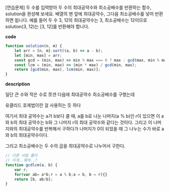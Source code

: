 <!--
파일 이름은 날짜-문제제목 (예시: 2021-03-21-완주하지못한선수.md)
-->

[연습문제] 두 수를 입력받아 두 수의 최대공약수와 최소공배수를 반환하는 함수, solution을 완성해 보세요. 배열의 맨 앞에 최대공약수, 그다음 최소공배수를 넣어 반환하면 됩니다. 예를 들어 두 수 3, 12의 최대공약수는 3, 최소공배수는 12이므로 solution(3, 12)는 [3, 12]를 반환해야 합니다.

**code**

```js
function solution(n, m) {
    let arr = [n, m].sort((a, b) => a - b);
    let [min, max] = arr;
    const gcd = (min, max) => min % max === 0 ? max : gcd(max, min % max);
    const lcm = (min, max) => (min * max) / gcd(min, max);
    return [gcd(min, max), lcm(min, max)];
}
```

**description**

일단 큰 수와 작은 수로 쪼갠 다음에 최대공약수 최소공배수를 구했는데

유클리드 호제법이란 걸 사용하는 듯 하다

여기서 최대 공약수는 a가 b보다 클 때, a를 b로 나눈 나머지(a % b)인 r이 있으면 이 a와 b의 최대 공약수는 b와 그 나머지 r의 최대 공약수와 같다는 것이다. 그리고 이 나머지와의 최대공약수를 반복해서 구하다가 나머지가 0이 되었을 때 그 나누는 수가 바로 a와 b의 최대공약수이다. 

그리고 최소공배수는 두 수의 곱을 최대공약수로 나누어서 구한다.

```js
// 다른 사람 풀이
// 이게..뭐야..?
function gcdlcm(a, b) {
    var r;
    for(var ab= a*b;r = a % b;a = b, b = r){}
    return [b, ab/b];
}
```